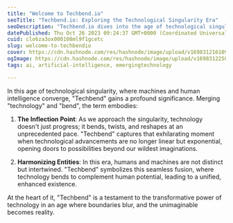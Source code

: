 ```yaml
---
title: "Welcome to Techbend.io"
seoTitle: "Techbend.io: Exploring the Technological Singularity Era"
seoDescription: "Techbend.io dives into the age of technological singularity, where AI meets human potential. Discover the future of tech and its transformative power."
datePublished: Thu Oct 26 2023 09:24:37 GMT+0000 (Coordinated Universal Time)
cuid: clo6za3ox000108ml9f1gcetc
slug: welcome-to-techbendio
cover: https://cdn.hashnode.com/res/hashnode/image/upload/v1698312161092/87ef89b3-1433-450d-92ce-5c62f9cb06a0.png
ogImage: https://cdn.hashnode.com/res/hashnode/image/upload/v1698312250966/62ee04ce-1442-4583-8726-29a56cc151d1.png
tags: ai, artificial-intelligence, emergingtechnology

---
```


In this age of technological singularity, where machines and human intelligence converge, "Techbend" gains a profound significance. Merging "technology" and "bend", the term embodies:

1. **The Inflection Point**: As we approach the singularity, technology doesn't just progress; it bends, twists, and reshapes at an unprecedented pace. "Techbend" captures that exhilarating moment when technological advancements are no longer linear but exponential, opening doors to possibilities beyond our wildest imaginations.
    
2. **Harmonizing Entities**: In this era, humans and machines are not distinct but intertwined. "Techbend" symbolizes this seamless fusion, where technology bends to complement human potential, leading to a unified, enhanced existence.
    

At the heart of it, "Techbend" is a testament to the transformative power of technology in an age where boundaries blur, and the unimaginable becomes reality.